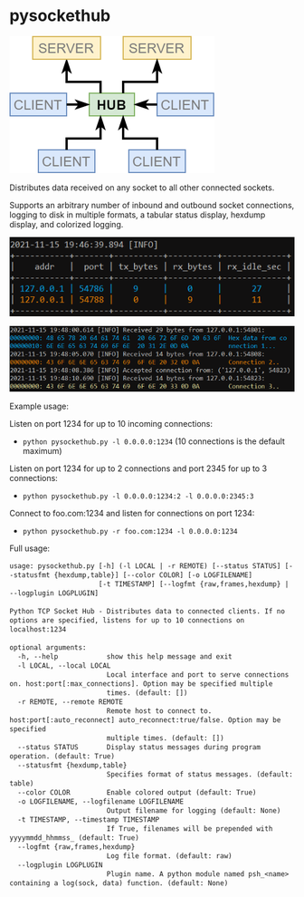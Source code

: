 # pysockethub

![logo_arrows](/img/logo_arrows.png)

Distributes data received on any socket to all other connected sockets.

Supports an arbitrary number of inbound and outbound socket connections, logging to disk in multiple formats, a tabular status display, hexdump display, and colorized logging.

![logo_arrows](/img/table.png)

![logo_arrows](/img/hexdump.png)


Example usage:

Listen on port 1234 for up to 10 incoming connections:
 - `python pysockethub.py -l 0.0.0.0:1234`  (10 connections is the default maximum)

Listen on port 1234 for up to 2 connections and port 2345 for up to 3 connections:
 - `python pysockethub.py -l 0.0.0.0:1234:2 -l 0.0.0.0:2345:3`

Connect to foo.com:1234 and listen for connections on port 1234:
 - `python pysockethub.py -r foo.com:1234 -l 0.0.0.0:1234`

Full usage:
```
usage: pysockethub.py [-h] (-l LOCAL | -r REMOTE) [--status STATUS] [--statusfmt {hexdump,table}] [--color COLOR] [-o LOGFILENAME]
                      [-t TIMESTAMP] [--logfmt {raw,frames,hexdump} | --logplugin LOGPLUGIN]

Python TCP Socket Hub - Distributes data to connected clients. If no options are specified, listens for up to 10 connections on
localhost:1234

optional arguments:
  -h, --help            show this help message and exit
  -l LOCAL, --local LOCAL
                        Local interface and port to serve connections on. host:port[:max_connections]. Option may be specified multiple
                        times. (default: [])
  -r REMOTE, --remote REMOTE
                        Remote host to connect to. host:port[:auto_reconnect] auto_reconnect:true/false. Option may be specified
                        multiple times. (default: [])
  --status STATUS       Display status messages during program operation. (default: True)
  --statusfmt {hexdump,table}
                        Specifies format of status messages. (default: table)
  --color COLOR         Enable colored output (default: True)
  -o LOGFILENAME, --logfilename LOGFILENAME
                        Output filename for logging (default: None)
  -t TIMESTAMP, --timestamp TIMESTAMP
                        If True, filenames will be prepended with yyyymmdd_hhmmss_ (default: True)
  --logfmt {raw,frames,hexdump}
                        Log file format. (default: raw)
  --logplugin LOGPLUGIN
                        Plugin name. A python module named psh_<name> containing a log(sock, data) function. (default: None)
```
